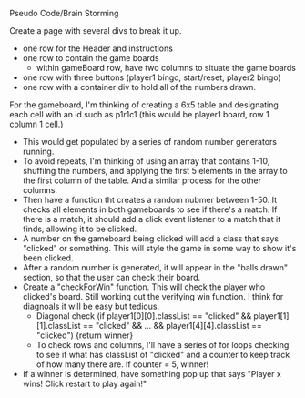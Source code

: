 Pseudo Code/Brain Storming

Create a page with several divs to break it up.  
  - one row for the Header and instructions
  - one row to contain the game boards
      * within gameBoard row, have two columns to situate the game boards
  - one row with three buttons (player1 bingo, start/reset, player2 bingo)
  - one row with a container div to hold all of the numbers drawn.

For the gameboard, I'm thinking of creating a 6x5 table and designating each cell with an id such as p1r1c1 (this would be player1 board, row 1 column 1 cell.)
  - This would get populated by a series of random number generators running.  
  - To avoid repeats, I'm thinking of using an array that contains 1-10, shuffilng the numbers, and applying
      the first 5 elements in the array to the first column of the table.  And a similar process for the other columns.
  - Then have a function tht creates a random nubmer between 1-50.  It checks all elements in both gameboards to see if there's a match.  If there is a match, it should add a click event listener
      to a match that it finds, allowing it to be clicked.
  - A number on the gameboard being clicked will add a class that says "clicked" or something.  This will style the game in some way to show it's been clicked.  
  - After a random number is generated, it will appear in the "balls drawn" section, so that the user can check their board.
  - Create a "checkForWin" function. This will check the player who clicked's board.  Still working out the verifying win function.  I think for diagnoals it will be easy but tedious.
      * Diagonal check (if player1[0][0].classList == "clicked" && player1[1][1].classList == "clicked" && ... && player1[4][4].classList == "clicked") {return winner}
      * To check rows and columns, I'll have a series of for loops checking to see if what has classList of "clicked" and a counter to keep track of how many there are.  If counter = 5, winner!
  - If a winner is determined, have something pop up that says "Player x wins! Click restart to play again!"
